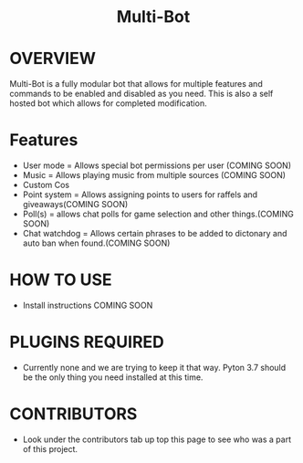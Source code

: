 <h1 align="center"> Multi-Bot</h1>

# OVERVIEW

Multi-Bot is a fully modular bot that allows for multiple features and commands to be enabled and disabled as you need. This is also a self hosted bot which allows for completed modification.

# Features

- User mode = Allows special bot permissions per user (COMING SOON)
- Music = Allows playing music from multiple sources (COMING SOON)
- Custom Cos
- Point system = Allows assigning points to users for raffels and giveaways(COMING SOON)
- Poll(s) = allows chat polls for game selection and other things.(COMING SOON)
- Chat watchdog = Allows certain phrases to be added to dictonary and auto ban when found.(COMING SOON)

# HOW TO USE

- Install instructions COMING SOON

# PLUGINS REQUIRED

- Currently none and we are trying to keep it that way. Pyton 3.7 should be the only thing you need installed at this time.

# CONTRIBUTORS

- Look under the contributors tab up top this page to see who was a part of this project.
